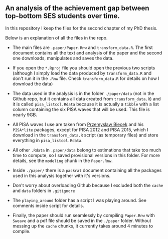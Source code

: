 ## An analysis of the achievement gap between top-bottom SES students over time.

In this repository I keep the files for the second chapter of my PhD thesis.

Below is an explanation of all the files in the repo.

* The main files are `.paper/Paper.Rnw` and `transform_data.R`. The first document contains all the text and analysis of the paper and the second one downloads, manipulates and saves the data.

* If you open the `*.Rproj` file you should open the previous two scripts (although I simply load the data produced by `transform_data.R` and don't run it in the `.Rnw` file. Check `transform_data.R` for details on how I download the data)

* The data used in the analysis is in the folder `./paper/data` (not in the Github repo, but it contains all data created from `transform_data.R`) and it is called `pisa_listcol.Rdata` because it is actually a `tibble` with a list column containing the six PISA waves that will be used. This file is nearly 9GB.

* All PISA waves I use are taken from [Przemyslaw Biecek](https://github.com/pbiecek?tab=repositories) and his `PISA*lite` packages, except for PISA 2012 and PISA 2015, which I download in the `transform_data.R` script (as temporary files) and store everything in `pisa_listcol.Rdata`.

* All other `.Rdata` in `.paper/data` belong to estimations that take too much time to compute, so I saved provisional versions in this folder. For more details, see the `modeling` chunk in the `Paper.Rnw`.

* Inside `./paper/` there is a `packrat` document containing all the packages used in this analysis together with it's versions.

* Don't worry about overloading Github because I excluded both the `cache` and `data` folders in `.gitignore`

* The `playing_around` folder has a script I was playing around. See comments inside script for details.

* Finally, the paper should run seamlessly by compiling  `Paper.Rnw` with `Sweave` and a pdf file should be saved in the `./paper` folder. Without messing up the `cache` chunks, it currently takes around 4 minutes to compile.


